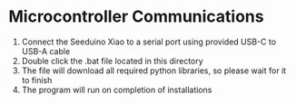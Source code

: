 # Microcontroller Communications
1. Connect the Seeduino Xiao to a serial port using provided USB-C to USB-A cable
2. Double click the .bat file located in this directory
3. The file will download all required python libraries, so please wait for it to finish
4. The program will run on completion of installations